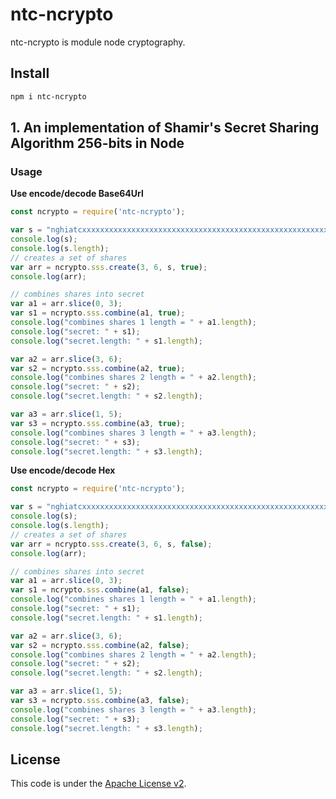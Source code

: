 # ntc-ncrypto
ntc-ncrypto is module node cryptography.  

## Install

```bash
npm i ntc-ncrypto
```

## 1. An implementation of Shamir's Secret Sharing Algorithm 256-bits in Node

### Usage
**Use encode/decode Base64Url**  
```js
const ncrypto = require('ntc-ncrypto');

var s = "nghiatcxxxxxxxxxxxxxxxxxxxxxxxxxxxxxxxxxxxxxxxxxxxxxxxxxxxxxxxxxxxxxxxxxxxxxxxxxxxxxxxxxxxxxxxxxxxxxxxxxxxxxx"
console.log(s);
console.log(s.length);
// creates a set of shares
var arr = ncrypto.sss.create(3, 6, s, true);
console.log(arr);

// combines shares into secret
var a1 = arr.slice(0, 3);
var s1 = ncrypto.sss.combine(a1, true);
console.log("combines shares 1 length = " + a1.length);
console.log("secret: " + s1);
console.log("secret.length: " + s1.length);

var a2 = arr.slice(3, 6);
var s2 = ncrypto.sss.combine(a2, true);
console.log("combines shares 2 length = " + a2.length);
console.log("secret: " + s2);
console.log("secret.length: " + s2.length);

var a3 = arr.slice(1, 5);
var s3 = ncrypto.sss.combine(a3, true);
console.log("combines shares 3 length = " + a3.length);
console.log("secret: " + s3);
console.log("secret.length: " + s3.length);
```

**Use encode/decode Hex**  
```js
const ncrypto = require('ntc-ncrypto');

var s = "nghiatcxxxxxxxxxxxxxxxxxxxxxxxxxxxxxxxxxxxxxxxxxxxxxxxxxxxxxxxxxxxxxxxxxxxxxxxxxxxxxxxxxxxxxxxxxxxxxxxxxxxxxx"
console.log(s);
console.log(s.length);
// creates a set of shares
var arr = ncrypto.sss.create(3, 6, s, false);
console.log(arr);

// combines shares into secret
var a1 = arr.slice(0, 3);
var s1 = ncrypto.sss.combine(a1, false);
console.log("combines shares 1 length = " + a1.length);
console.log("secret: " + s1);
console.log("secret.length: " + s1.length);

var a2 = arr.slice(3, 6);
var s2 = ncrypto.sss.combine(a2, false);
console.log("combines shares 2 length = " + a2.length);
console.log("secret: " + s2);
console.log("secret.length: " + s2.length);

var a3 = arr.slice(1, 5);
var s3 = ncrypto.sss.combine(a3, false);
console.log("combines shares 3 length = " + a3.length);
console.log("secret: " + s3);
console.log("secret.length: " + s3.length);
```

## License
This code is under the [Apache License v2](https://www.apache.org/licenses/LICENSE-2.0).  
